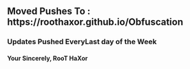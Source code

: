 <h2> Moved Pushes To : https://roothaxor.github.io/Obfuscation</h2>
<h3> Updates Pushed EveryLast day of the Week</h3>
<h4> Your Sincerely, RooT HaXor
